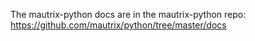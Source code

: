 The mautrix-python docs are in the mautrix-python repo: https://github.com/mautrix/python/tree/master/docs
